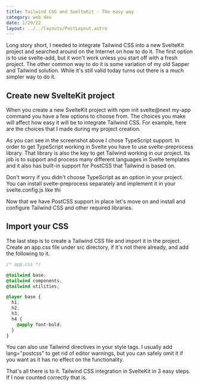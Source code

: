 ```yaml
---
title: Tailwind CSS and SvelteKit - The easy way
category: web dev
date: 1/29/22
layout: ../../layouts/PostLayout.astro
---
```


Long story short, I needed to integrate Tailwind CSS into a new SvelteKit project and searched around on the Internet on how to do it. The first option is to use svelte-add, but it won't work unless you start off with a fresh project. The other common way to do it is some variation of my old Sapper and Tailwind solution. While it's still valid today turns out there is a much simpler way to do it.

## Create new SvelteKit project

When you create a new SvelteKit project with npm init svelte@next my⁠-⁠app command you have a few options to choose from. The choices you make will affect how easy it will be to integrate Tailwind CSS. For example, here are the choices that I made during my project creation.

As you can see in the screenshot above I chose TypeScript support. In order to get TypeScript working in Svelte you have to use svelte-preprocess library. That library is also the key to get Tailwind working in our project. Its job is to support and process many different languages in Svelte templates and it also has built-in support for PostCSS that Tailwind is based on.

Don't worry if you didn't choose TypeScript as an option in your project. You can install svelte⁠-⁠preprocess separately and implement it in your svelte.config.js like thi

Now that we have PostCSS support in place let's move on and install and configure Tailwind CSS and other required libraries.

## Import your CSS

The last step is to create a Tailwind CSS file and import it in the project. Create an app.css file under src directory, if it's not there already, and add the following to it.

```css
/* app.css */

@tailwind base;
@tailwind components;
@tailwind utilities;

@layer base {
  h1,
  h2,
  h3,
  h4 {
    @apply font-bold;
  }
}
```

You can also use Tailwind directives in your style tags. I usually add lang="postcss" to get rid of editor warnings, but you can safely omit it if you want as it has no effect on the functionality.

That's all there is to it. Tailwind CSS integration in SvelteKit in 3 easy steps. If I now counted correctly that is.
